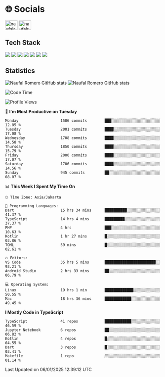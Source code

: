 <h1 align="">🌐 Socials</h1>
<p align="left">
<a href="https://linkedin.com/in/naufal-romero-putra-pratama-9ab816177/" target="blank"><img align="center" src="https://raw.githubusercontent.com/rahuldkjain/github-profile-readme-generator/master/src/images/icons/Social/linked-in-alt.svg" alt="naufalromero" height="30" width="40" /></a>
<a href="https://instagram.com/naufalromero" target="blank"><img align="center" src="https://raw.githubusercontent.com/rahuldkjain/github-profile-readme-generator/master/src/images/icons/Social/instagram.svg" alt="naufalromero" height="30" width="40" /></a>
</p>


<h2 align="">Tech Stack</h2>
<div align="">
  <img src="https://img.shields.io/badge/next.js-000000?style=for-the-badge&logo=nextdotjs&logoColor=white"/>
 <img src="https://img.shields.io/badge/typescript-%23007ACC.svg?style=for-the-badge&logo=typescript&logoColor=white"/>
 <img src="https://img.shields.io/badge/react-%2320232a.svg?style=for-the-badge&logo=react&logoColor=%2361DAFB"/>
 <img src="https://img.shields.io/badge/tailwindcss-%2338B2AC.svg?style=for-the-badge&logo=tailwind-css&logoColor=white"/>
 <img src="https://img.shields.io/badge/Prisma-3982CE?style=for-the-badge&logo=Prisma&logoColor=white"/>
 <img src="https://img.shields.io/badge/javascript-%23323330.svg?style=for-the-badge&logo=javascript&logoColor=%23F7DF1E"/>
 <img src="https://img.shields.io/badge/java-%23ED8B00.svg?style=for-the-badge&logo=openjdk&logoColor=white"/>
</div>


<h2 align="">Statistics</h2>
<div align="">
<img src="https://github-readme-stats-xi-nine-74.vercel.app/api?username=romves&show_icons=true&theme=tokyonight&include_all_commits=true&count_private=true" alt="Naufal Romero GitHub stats"/>
<img src="https://github-readme-stats-xi-nine-74.vercel.app/api/top-langs/?username=romves&theme=tokyonight&hide_border=false&include_all_commits=true&count_private=true&layout=compact" alt="Naufal Romero GitHub stats"/>
</div>

<!--START_SECTION:waka-->
![Code Time](http://img.shields.io/badge/Code%20Time-1%2C890%20hrs%2052%20mins-blue)

![Profile Views](http://img.shields.io/badge/Profile%20Views-0-blue)

📅 **I'm Most Productive on Tuesday** 

```text
Monday                   1506 commits        ███░░░░░░░░░░░░░░░░░░░░░░   12.85 % 
Tuesday                  2001 commits        ████░░░░░░░░░░░░░░░░░░░░░   17.08 % 
Wednesday                1708 commits        ████░░░░░░░░░░░░░░░░░░░░░   14.58 % 
Thursday                 1850 commits        ████░░░░░░░░░░░░░░░░░░░░░   15.79 % 
Friday                   2000 commits        ████░░░░░░░░░░░░░░░░░░░░░   17.07 % 
Saturday                 1706 commits        ████░░░░░░░░░░░░░░░░░░░░░   14.56 % 
Sunday                   945 commits         ██░░░░░░░░░░░░░░░░░░░░░░░   08.07 % 
```


📊 **This Week I Spent My Time On** 

```text
🕑︎ Time Zone: Asia/Jakarta

💬 Programming Languages: 
Dart                     15 hrs 34 mins      ██████████░░░░░░░░░░░░░░░   41.37 % 
TypeScript               14 hrs 4 mins       █████████░░░░░░░░░░░░░░░░   37.37 % 
PHP                      4 hrs               ███░░░░░░░░░░░░░░░░░░░░░░   10.63 % 
Kotlin                   1 hr 27 mins        █░░░░░░░░░░░░░░░░░░░░░░░░   03.86 % 
TOML                     59 mins             █░░░░░░░░░░░░░░░░░░░░░░░░   02.61 % 

🔥 Editors: 
VS Code                  35 hrs 5 mins       ███████████████████████░░   93.21 % 
Android Studio           2 hrs 33 mins       ██░░░░░░░░░░░░░░░░░░░░░░░   06.79 % 

💻 Operating System: 
Linux                    19 hrs 1 min        █████████████░░░░░░░░░░░░   50.55 % 
Mac                      18 hrs 36 mins      ████████████░░░░░░░░░░░░░   49.45 % 
```

**I Mostly Code in TypeScript** 

```text
TypeScript               41 repos            ████████████░░░░░░░░░░░░░   46.59 % 
Jupyter Notebook         6 repos             ██░░░░░░░░░░░░░░░░░░░░░░░   06.82 % 
Kotlin                   4 repos             █░░░░░░░░░░░░░░░░░░░░░░░░   04.55 % 
Dart                     3 repos             █░░░░░░░░░░░░░░░░░░░░░░░░   03.41 % 
Makefile                 1 repo              ░░░░░░░░░░░░░░░░░░░░░░░░░   01.14 % 
```




 Last Updated on 06/01/2025 12:39:12 UTC
<!--END_SECTION:waka-->
